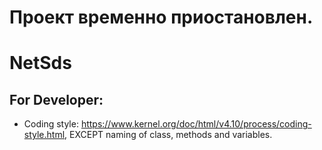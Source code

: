 # Проект временно приостановлен.




# NetSds

## For Developer:

* Coding style: https://www.kernel.org/doc/html/v4.10/process/coding-style.html, EXCEPT naming of class, methods and variables.
